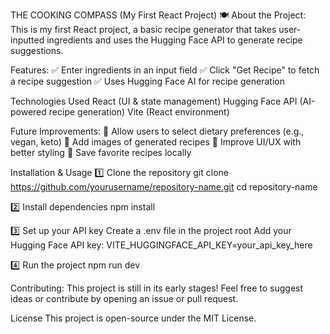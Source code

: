 THE COOKING COMPASS (My First React Project) 🍽️
About the Project:
This is my first React project, a basic recipe generator that takes user-inputted ingredients and uses the Hugging Face API to generate recipe suggestions. 

Features:
✅ Enter ingredients in an input field
✅ Click "Get Recipe" to fetch a recipe suggestion
✅ Uses Hugging Face AI for recipe generation

Technologies Used
React (UI & state management)
Hugging Face API (AI-powered recipe generation)
Vite (React environment)

Future Improvements:
🔹 Allow users to select dietary preferences (e.g., vegan, keto)
🔹 Add images of generated recipes
🔹 Improve UI/UX with better styling
🔹 Save favorite recipes locally

Installation & Usage
1️⃣ Clone the repository
git clone https://github.com/yourusername/repository-name.git
cd repository-name

2️⃣ Install dependencies
npm install

3️⃣ Set up your API key
Create a .env file in the project root
Add your Hugging Face API key:
VITE_HUGGINGFACE_API_KEY=your_api_key_here

4️⃣ Run the project
npm run dev

Contributing:
This project is still in its early stages! Feel free to suggest ideas or contribute by opening an issue or pull request.

License
This project is open-source under the MIT License.